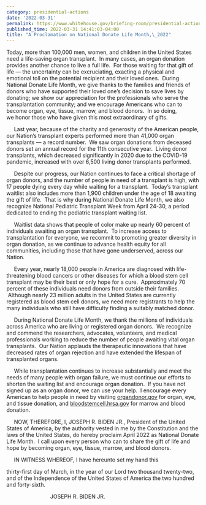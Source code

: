 ```yaml
---
category: presidential-actions
date: '2022-03-31'
permalink: https://www.whitehouse.gov/briefing-room/presidential-actions/2022/03/31/a-proclamation-on-national-donate-life-month-2022/
published_time: 2022-03-31 14:41:03-04:00
title: "A Proclamation on National Donate Life Month,\_2022"
---
```

 
Today, more than 100,000 men, women, and children in the United States
need a life-saving organ transplant.  In many cases, an organ donation
provides another chance to live a full life.  For those waiting for that
gift of life — the uncertainty can be excruciating, exacting a physical
and emotional toll on the potential recipient and their loved ones. 
During National Donate Life Month, we give thanks to the families and
friends of donors who have supported their loved one’s decision to save
lives by donating; we show our appreciation for the professionals who
serve the transplantation community; and we encourage Americans who can
to become organ, eye, tissue, marrow, and blood donors.  In so doing,
we honor those who have given this most extraordinary of gifts.

     Last year, because of the charity and generosity of the American
people, our Nation’s transplant experts performed more than 41,000 organ
transplants — a record number.  We saw organ donations from deceased
donors set an annual record for the 11th consecutive year.  Living donor
transplants, which decreased significantly in 2020 due to the COVID-19
pandemic, increased with over 6,500 living donor transplants performed.

     Despite our progress, our Nation continues to face a critical
shortage of organ donors, and the number of people in need of a
transplant is high, with 17 people dying every day while waiting for a
transplant.  Today’s transplant waitlist also includes more than 1,900
children under the age of 18 awaiting the gift of life.  That is why
during National Donate Life Month, we also recognize National Pediatric
Transplant Week from April 24-30, a period dedicated to ending the
pediatric transplant waiting list.

     Waitlist data shows that people of color make up nearly 60 percent
of individuals awaiting an organ transplant.  To increase access to
transplantation for everyone, we recommit to promoting greater diversity
in organ donation, as we continue to advance health equity for all
communities, including those that have gone underserved, across our
Nation.

     Every year, nearly 18,000 people in America are diagnosed with
life-threatening blood cancers or other diseases for which a blood stem
cell transplant may be their best or only hope for a cure. 
Approximately 70 percent of these individuals need donors from outside
their families.  Although nearly 23 million adults in the United States
are currently registered as blood stem cell donors, we need more
registrants to help the many individuals who still have difficulty
finding a suitably matched donor.

     During National Donate Life Month, we thank the millions
of individuals across America who are living or registered organ
donors.  We recognize and commend the researchers, advocates,
volunteers, and medical professionals working to reduce the number of
people awaiting vital organ transplants.  Our Nation applauds the
therapeutic innovations that have decreased rates of organ rejection and
have extended the lifespan of transplanted organs.

     While transplantation continues to increase substantially and meet
the needs of many people with organ failure, we must continue our
efforts to shorten the waiting list and encourage organ donation.  If
you have not signed up as an organ donor, we can use your help.  I
encourage every American to help people in need by visiting
[organdonor.gov](https://www.organdonor.gov/sign-up) for organ, eye, and
tissue donation, and
[bloodstemcell.hrsa.gov](https://bloodstemcell.hrsa.gov/) for marrow and
blood donation.

     NOW, THEREFORE, I, JOSEPH R. BIDEN JR., President of the United
States of America, by the authority vested in me by the Constitution and
the laws of the United States, do hereby proclaim April 2022 as National
Donate Life Month.  I call upon every person who can to share the gift
of life and hope by becoming organ, eye, tissue, marrow, and blood
donors.

     IN WITNESS WHEREOF, I have hereunto set my hand this

thirty-first day of March, in the year of our Lord
two thousand twenty-two, and of the Independence of the United States
of America the two hundred and forty-sixth.

                             JOSEPH R. BIDEN JR.
